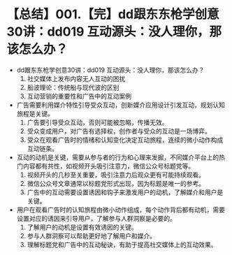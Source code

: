 # 【总结】001.【完】dd跟东东枪学创意30讲：dd019 互动源头：没人理你，那该怎么办？

-   dd跟东东枪学创意30讲：dd019 互动源头：没人理你，那该怎么办？
    1.  社交媒体上发布内容无人互动的困扰
    2.  船波理论：传统船与现代波的区别
    3.  互动营销的重要性和广告中的互动案例
-   广告需要利用媒介特性引导受众互动，创新媒介应用设计引发互动，规划认知旅程是关键。
    1.  广告要引导受众互动，否则可能被忽略，传播无效。
    2.  受众变成用户，对广告有选择权，创作者与受众的互动是一场博弈。
    3.  受众在观看广告时的情绪和认知变化决定互动旅程，连续的微小动作构成互动链条。
-   互动的动机是关键，需要从参与者的行为和心理来发掘，不同媒介平台上的热门内容都有共性，如视频开头吸引注意力，微信公众号标题党等。
    1.  视频开头的几秒至关重要，吸引注意力后观众更有可能持续观看。
    2.  微信公众号文章通常以标题党形式出现，因为标题是唯一的参考。
    3.  广告中的互动需要设置诱因和钩子来激发用户的动机，了解媒介和用户是关键。
-   用户在观看广告时的认知旅程由微小动作组成，每个动作背后都有动机，需要设置对应的诱因来引导用户，了解参与人群洞察是必要的。
    1.  了解用户的动机是设置有效诱因的关键。
    2.  参与人群洞察可以帮助更好地了解用户和媒介。
    3.  理解标题党和广告中的互动秘诀，有助于提高社交媒体上的互动效果。